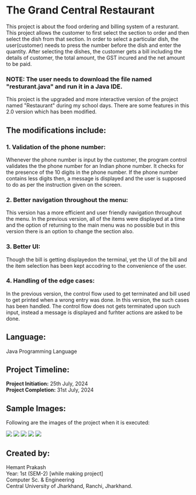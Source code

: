 # The Grand Central Restaurant
This project is about the food ordering and billing system of a resturant. This project allows the customer to first select the section to order and then select the dish from that section. In order to select a particular dish, the user(customer) needs to press the number before the dish and enter the quantity. After selecting the dishes, the customer gets a bill including the details of customer, the total amount, the GST incured and the net amount to be paid.

### NOTE: The user needs to download the file named "resturant.java" and run it in a Java IDE.
This project is the upgraded and more interactive version of the project named "Restaurant" during my school days. There are some features in this 2.0 version which has been modified.

  ## The modifications include:
  ### 1. Validation of the phone number:
  Whenever the phone number is input by the customer, the program control validates the the phone number for an Indian phone number. It checks for the presence of the 10 digits in
     the phone number. If the phone number contains less digits then, a message is displayed and the user is supposed to do as per the instruction given on the screen.
   ### 2. Better navigation throughout the menu: 
  This version has a more efficient and user friendly navigation throughout the menu. In the previous version, all of the items were displayed at a time and the option of returning to the main menu was no possible  but in this version there is an option to change the section also.
   ### 3. Better UI: 
   Though the bill is getting displayedon the terminal, yet the UI of the bill and the item selection has been kept accodring to the convenience of the user.
  ### 4. Handling of the edge cases: 
  In the previous version, the control flow used to get terminated and bill used to get printed when a wrong entry was done. In this version, the such cases has been handled. The control flow does not gets terminated upon such input, instead a message is displayed and furhter actions are asked to be done.

## Language: 
  Java Programming Language

## Project Timeline:
   <b>Project Initiation:</b> 25th July, 2024
   <br> <b>Project Completion:</b> 31st July, 2024

## Sample Images:
   Following are the images of the project when it is executed: 
   
   <img src="https://github.com/hemantprakash2005/Food_Ordering_and_Billing_System_2.0/blob/main/Sample_Images/Screenshot%20(11).png">
   <img src="https://github.com/hemantprakash2005/Food_Ordering_and_Billing_System_2.0/blob/main/Sample_Images/Screenshot%20(12).png">
   <img src="https://github.com/hemantprakash2005/Food_Ordering_and_Billing_System_2.0/blob/main/Sample_Images/Screenshot%20(13).png">
   <img src="https://github.com/hemantprakash2005/Food_Ordering_and_Billing_System_2.0/blob/main/Sample_Images/Screenshot%20(14).png">
   <img src="https://github.com/hemantprakash2005/Food_Ordering_and_Billing_System_2.0/blob/main/Sample_Images/ss%2015%20modified.jpg">

## Created by:
  Hemant Prakash
  <br>Year: 1st (SEM-2)   [while making project]
  <br>Computer Sc. & Engineering
  <br>Central University of Jharkhand, Ranchi, Jharkhand.
